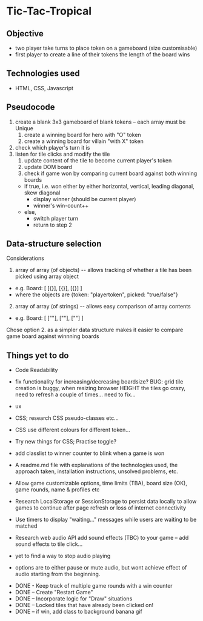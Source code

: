# Tic-Tac-Tropical

## Objective
* two player take turns to place token on a gameboard (size customisable)
* first player to create a line of their tokens the length of the board wins

## Technologies used
* HTML, CSS, Javascript

## Pseudocode
1. create a blank 3x3 gameboard of blank tokens – each array must be Unique  
   1. create a winning board for hero with "O" token  
   2. create a winning board for villain "with X" token  
2. check which player's turn it is  
3. listen for tile clicks and modify the tile  
   1. update content of the tile to become current player's token  
   2. update DOM board  
   3. check if game won by comparing current board against both winning boards  
    * if true, i.e. won either by either horizontal, vertical, leading diagonal, skew diagonal
       * display winner (should be current player)   
       * winner's win-count++   
    * else,   
       * switch player turn   
       * return to step 2

## Data-structure selection 
Considerations  
1. array of array (of objects) -- allows tracking of whether a tile has been picked using array object
* e.g.		Board: [ [{}], [{}], [{}] ]  
* where the objects are {token: "playertoken", picked: "true/false"} 
2. array of array (of strings) -- allows easy comparison of array contents
* e.g. 		Board: [ [""], [""], [""] ]

Chose option 2. as a simpler data structure makes it easier to compare game board against winnning boards

## Things yet to do

- Code Readability

- fix functionality for increasing/decreasing boardsize?
BUG: grid tile creation is buggy, when resizing browser HEIGHT the tiles go crazy, need to refresh a couple of times... need to fix...

- ux

- CSS; research CSS pseudo-classes etc...

- CSS use different colours for different token...

- Try new things for CSS; 
Practise toggle?

- add classlist to winner counter to blink when a game is won

- A readme.md file with explanations of the technologies used, the approach taken, installation instructions, unsolved problems, etc.

- Allow game customizable options, time limits (TBA), board size (OK), game rounds, name & profiles etc

- Research LocalStorage or SessionStorage to persist data locally to allow games to continue after page refresh or loss of internet connectivity

- Use timers to display "waiting..." messages while users are waiting to be matched

- Research web audio API add sound effects (TBC) to your game – add sound effects to tile click...
- yet to find a way to stop audio playing 
- options are to either pause or mute audio, but wont achieve effect of audio starting from the beginning.

+ DONE - Keep track of multiple game rounds with a win counter
+ DONE – Create "Restart Game"
+ DONE – Incorporate logic for "Draw" situations
+ DONE – Locked tiles that have already been clicked on!
+ DONE – if win, add class to background banana gif



